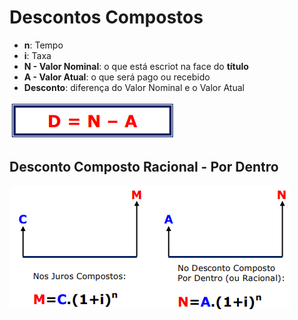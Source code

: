 # Descontos Compostos

- **n**: Tempo
- **i**: Taxa
- **N - Valor Nominal**: o que está escriot na face do **título**
- **A - Valor Atual**: o que será pago ou recebido
- **Desconto**: diferença do Valor Nominal e o Valor Atual

![Equação Curinga](01-descontos-compostos__02.png)

## Desconto Composto Racional - Por Dentro

![Desconto Composto Racional](01-descontos-compostos__01.png)

